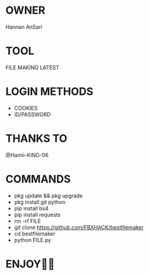# OWNER
Hannan AnSari

# TOOL
FILE MAKING LATEST

# LOGIN METHODS
* COOKIES
* ID/PASSWORD

# THANKS TO
@Hamii-KING-06

# COMMANDS

* pkg update && pkg upgrade
* pkg install git python
* pip install bs4
* pip install requests
* rm -rf FILE
* git clone https://github.com/FBXHACK/bestfilemaker
* cd bestfilemaker
* python FILE.py

# ENJOY🥵🔥
